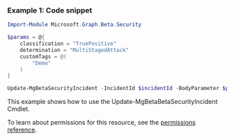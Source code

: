 ### Example 1: Code snippet

```powershellImport-Module Microsoft.Graph.Beta.Security

$params = @{
	classification = "TruePositive"
	determination = "MultiStagedAttack"
	customTags = @(
		"Demo"
	)
}

Update-MgBetaSecurityIncident -IncidentId $incidentId -BodyParameter $params
```
This example shows how to use the Update-MgBetaBetaSecurityIncident Cmdlet.
To learn about permissions for this resource, see the [permissions reference](/graph/permissions-reference).

